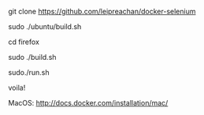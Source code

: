 git clone https://github.com/leipreachan/docker-selenium

sudo ./ubuntu/build.sh

cd firefox

sudo ./build.sh

sudo./run.sh

voila!


MacOS: http://docs.docker.com/installation/mac/
